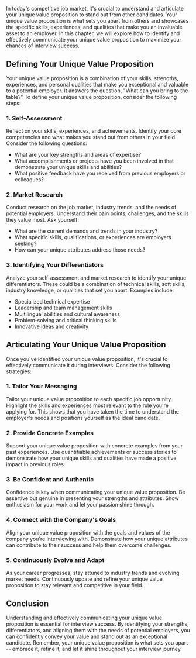 
In today's competitive job market, it's crucial to understand and articulate your unique value proposition to stand out from other candidates. Your unique value proposition is what sets you apart from others and showcases the specific skills, experiences, and qualities that make you an invaluable asset to an employer. In this chapter, we will explore how to identify and effectively communicate your unique value proposition to maximize your chances of interview success.

**Defining Your Unique Value Proposition**
------------------------------------------

Your unique value proposition is a combination of your skills, strengths, experiences, and personal qualities that make you exceptional and valuable to a potential employer. It answers the question, "What can you bring to the table?" To define your unique value proposition, consider the following steps:

### **1. Self-Assessment**

Reflect on your skills, experiences, and achievements. Identify your core competencies and what makes you stand out from others in your field. Consider the following questions:

* What are your key strengths and areas of expertise?
* What accomplishments or projects have you been involved in that demonstrate your unique skills and abilities?
* What positive feedback have you received from previous employers or colleagues?

### **2. Market Research**

Conduct research on the job market, industry trends, and the needs of potential employers. Understand their pain points, challenges, and the skills they value most. Ask yourself:

* What are the current demands and trends in your industry?
* What specific skills, qualifications, or experiences are employers seeking?
* How can your unique attributes address those needs?

### **3. Identifying Your Differentiators**

Analyze your self-assessment and market research to identify your unique differentiators. These could be a combination of technical skills, soft skills, industry knowledge, or qualities that set you apart. Examples include:

* Specialized technical expertise
* Leadership and team management skills
* Multilingual abilities and cultural awareness
* Problem-solving and critical thinking skills
* Innovative ideas and creativity

**Articulating Your Unique Value Proposition**
----------------------------------------------

Once you've identified your unique value proposition, it's crucial to effectively communicate it during interviews. Consider the following strategies:

### **1. Tailor Your Messaging**

Tailor your unique value proposition to each specific job opportunity. Highlight the skills and experiences most relevant to the role you're applying for. This shows that you have taken the time to understand the employer's needs and positions yourself as the ideal candidate.

### **2. Provide Concrete Examples**

Support your unique value proposition with concrete examples from your past experiences. Use quantifiable achievements or success stories to demonstrate how your unique skills and qualities have made a positive impact in previous roles.

### **3. Be Confident and Authentic**

Confidence is key when communicating your unique value proposition. Be assertive but genuine in presenting your strengths and attributes. Show enthusiasm for your work and let your passion shine through.

### **4. Connect with the Company's Goals**

Align your unique value proposition with the goals and values of the company you're interviewing with. Demonstrate how your unique attributes can contribute to their success and help them overcome challenges.

### **5. Continuously Evolve and Adapt**

As your career progresses, stay attuned to industry trends and evolving market needs. Continuously update and refine your unique value proposition to stay relevant and competitive in your field.

**Conclusion**
--------------

Understanding and effectively communicating your unique value proposition is essential for interview success. By identifying your strengths, differentiators, and aligning them with the needs of potential employers, you can confidently convey your value and stand out as an exceptional candidate. Remember, your unique value proposition is what sets you apart -- embrace it, refine it, and let it shine throughout your interview journey.
